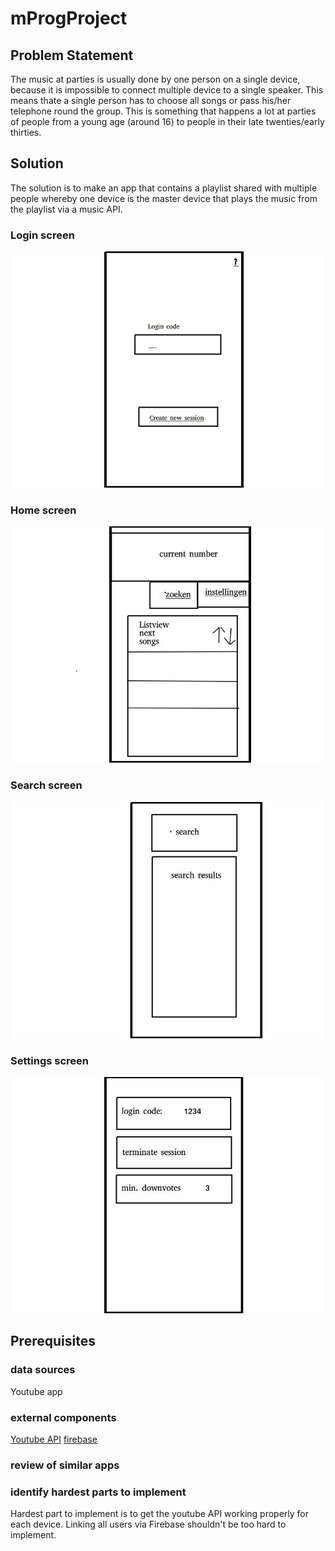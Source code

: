 # mProgProject

## Problem Statement
The music at parties is usually done by one person on a single device, because it is impossible to connect multiple 		   device to a single speaker. This means thate a single person has to choose all songs or pass his/her telephone round the group. 
This is something that happens a lot at parties of people from a young age (around 16) to people in their late twenties/early thirties.
	
## Solution
The solution is to make an app that contains a playlist shared with multiple people whereby one device is the master device that plays the music from the playlist via a music API.

### Login screen
![Login screen](/doc/Login_screen.jpg)

### Home screen
![Home screen](/doc/Group_leader_screen.jpg)

### Search screen
![Search screen](/doc/Search_screen.jpg)

### Settings screen
![Settings screen](/doc/Settings_screen.jpg)
	
## Prerequisites
### data sources
Youtube app
	
### external components
[Youtube API](https://www.youtube.com/yt/dev/api-resources/)
[firebase](https://firebase.google.com/)
	
### review of similar apps

### identify hardest parts to implement
Hardest part to implement is to get the youtube API working properly for each device. Linking all users via Firebase shouldn't be too hard to implement.
